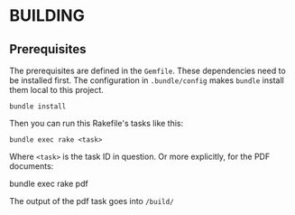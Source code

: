 # BUILDING

## Prerequisites

The prerequisites are defined in the `Gemfile`. These dependencies
need to be installed first. The configuration in `.bundle/config` makes
`bundle` install them local to this project.

    bundle install
	
Then you can run this Rakefile's tasks like this:

    bundle exec rake <task>

Where `<task>` is the task ID in question. Or more explicitly, for the PDF documents:

   bundle exec rake pdf
   
The output of the pdf task goes into `/build/`
